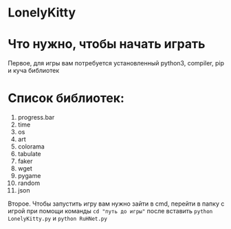 # LonelyKitty



# Что нужно, чтобы начать играть 
Первое, для игры вам потребуется установленный python3, compiler, pip и куча библиотек
# Список библиотек:
  1. progress.bar
  2. time
  3. os
  4. art
  5. colorama
  6. tabulate
  7. faker
  8. wget
  9. pygame
  10. random
  11. json

Второе. 
Чтобы запустить игру вам нужно зайти в cmd, перейти в папку с игрой при помощи команды ```cd "путь до игры"``` после вставить ```python LonelyKitty.py``` и ```python RuHNet.py```

